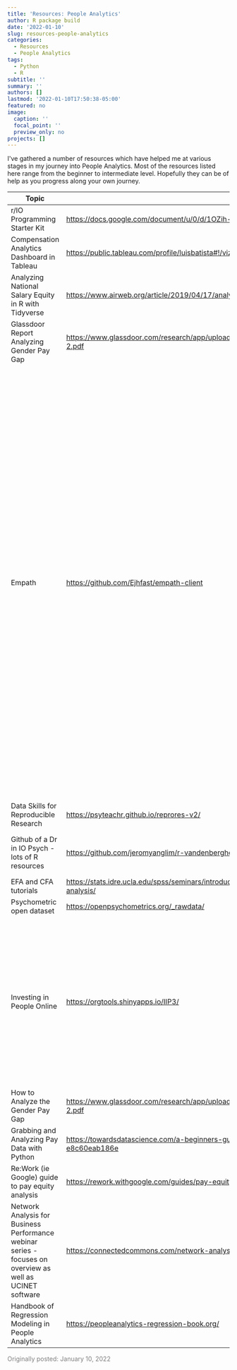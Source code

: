 ```yaml
---
title: 'Resources: People Analytics'
author: R package build
date: '2022-01-10'
slug: resources-people-analytics
categories:
  - Resources
  - People Analytics
tags:
  - Python
  - R
subtitle: ''
summary: ''
authors: []
lastmod: '2022-01-10T17:50:38-05:00'
featured: no
image:
  caption: ''
  focal_point: ''
  preview_only: no
projects: []
---
```


I've gathered a number of resources which have helped me at various stages in my journey into People Analytics. Most of the resources listed here range from the beginner to intermediate level. Hopefully they can be of help as you progress along your own journey.

| Topic                                                                                                     | Link                                                                                                                   | Note                                                                                                                                                                                                                                                                                                                                                                                                                                                                                                                                                  |
|-----------------------------------------------------------------------------------------------------------|------------------------------------------------------------------------------------------------------------------------|-------------------------------------------------------------------------------------------------------------------------------------------------------------------------------------------------------------------------------------------------------------------------------------------------------------------------------------------------------------------------------------------------------------------------------------------------------------------------------------------------------------------------------------------------------|
| r/IO Programming Starter Kit                                                                              | https://docs.google.com/document/u/0/d/1OZih--8wujuAdyxln5uvrRHOZQBvjI4pN6VHjPY5d_0/mobilebasic                        |                                                                                                                                                                                                                                                                                                                                                                                                                                                                                                                                                       |
| Compensation Analytics Dashboard in Tableau                                                               | https://public.tableau.com/profile/luisbatista#!/vizhome/HRAnalyticsDashboard_16097240839050/Compensation              |                                                                                                                                                                                                                                                                                                                                                                                                                                                                                                                                                       |
| Analyzing National Salary Equity in R with Tidyverse                                                      | https://www.airweb.org/article/2019/04/17/analyzing-national-salary-equity-in-r-with-tidyverse                         |                                                                                                                                                                                                                                                                                                                                                                                                                                                                                                                                                       |
| Glassdoor Report Analyzing Gender Pay Gap                                                                 | https://www.glassdoor.com/research/app/uploads/sites/2/2019/03/GD_Report_AnalyzingGenderPayGap_v2-2.pdf                |                                                                                                                                                                                                                                                                                                                                                                                                                                                                                                                                                       |
| Empath                                                                                                    | https://github.com/Ejhfast/empath-client                                                                               | From the author: Empath is a Python library for analyzing text data, something I've been working a lot with lately. It's a tool that can generate and validate new lexical categories on demand through deep learning and a corpus of more than 1.8 billion words. What's cool about it is that it was built to be a reverse-engineered version of the Linguistic Inquiry and Word Count [LIWC], which has been used for psychometric applications and research. You can read more about LIWC here, and the Empath whitepaper can also be found here. |
| Data Skills for Reproducible Research                                                                     | https://psyteachr.github.io/reprores-v2/                                                                               |                                                                                                                                                                                                                                                                                                                                                                                                                                                                                                                                                       |
| Github of a Dr in IO Psych - lots of R resources                                                          | https://github.com/jeromyanglim/r-vandenberghe-exercise                                                                | <- this link is EFA specific example but click around and find out                                                                                                                                                                                                                                                                                                                                                                                                                                                                                    |
| EFA and CFA tutorials                                                                                     | https://stats.idre.ucla.edu/spss/seminars/introduction-to-factor-analysis/a-practical-introduction-to-factor-analysis/ |                                                                                                                                                                                                                                                                                                                                                                                                                                                                                                                                                       |
| Psychometric open dataset                                                                                 | https://openpsychometrics.org/_rawdata/                                                                                |                                                                                                                                                                                                                                                                                                                                                                                                                                                                                                                                                       |
| Investing in People Online                                                                                | https://orgtools.shinyapps.io/IIP3/                                                                                    | <-- calculator for employee separations (turnover)  absenteeism  health and welfare  attitudes and engagement  workplace flexibility programs  staffing utility  payoffs from improved selection  payoffs from training and development                                                                                                                                                                                                                                                                                                               |
| How to Analyze the Gender Pay Gap                                                                         | https://www.glassdoor.com/research/app/uploads/sites/2/2019/03/GD_Report_AnalyzingGenderPayGap_v2-2.pdf                |                                                                                                                                                                                                                                                                                                                                                                                                                                                                                                                                                       |
| Grabbing and Analyzing Pay Data with Python                                                               | https://towardsdatascience.com/a-beginners-guide-to-grabbing-and-analyzing-salary-data-in-python-e8c60eab186e          |                                                                                                                                                                                                                                                                                                                                                                                                                                                                                                                                                       |
| Re:Work (ie Google) guide to pay equity analysis                                                          | https://rework.withgoogle.com/guides/pay-equity/steps/analyze-the-data-and-look-for-variance/                          |                                                                                                                                                                                                                                                                                                                                                                                                                                                                                                                                                       |
| Network Analysis for Business Performance webinar series - focuses on overview as well as UCINET software | https://connectedcommons.com/network-analysis-for-business-performance/                                                |
| Handbook of Regression Modeling in People Analytics |   https://peopleanalytics-regression-book.org/        |      

                                                                              

<font color="grey"> Originally posted: January 10, 2022</font>
